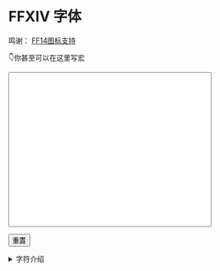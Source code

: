 # FFXIV 字体

鸣谢： [FF14图标支持](https://github.com/thewakingsands/ffxiv-axis-font-icons)


👇你甚至可以在这里写宏

<textarea class='ffxiv' id="allicon" rows=20 style="resize: none;width: 80%;"></textarea>
<script>
    function iconreset(){
        document.querySelector('#allicon').value='\n\n\n'+
        '\n\n\n';
    }
    iconreset();
</script>

<button  type="button"  onclick='iconreset()'>重置</button>

<details>
  <summary>字符介绍</summary>

  <button id="loadbutton"  type="button"  onclick='iconload()'>加载</button>

  <table>
    <thead>
        <tr>
        <th>字符</th>
        <th>码点</th>
        <th>HTML</th>
        <th>描述</th>
        </tr>
    </thead>
    <tbody></tbody>
    </table>
    <div id="loading" style="display: none;">加载中……</div>
</details>
<!-- <script src="https://cdn.jsdelivr.net/npm/crel@4.2.1/crel.min.js" integrity="sha256-1QJN4sehgRSpatqbGj5FUMKGW035GCEYG4U9QksrKlM=" crossorigin="anonymous">
</script> -->
<script>
    // document.body.addEventListener('mouseenter', function (e) {
    // if (e.target.tagName !== 'CODE') return
    // var range = document.createRange()
    // range.selectNodeContents(e.target)
    // var selection = window.getSelection()
    // selection.removeAllRanges()
    // selection.addRange(range)
    // }, true)
    function iconload(){
        document.querySelector('#loading').style.display = 'block';
        document.querySelector('#loadbutton').style.display = 'none';
        fetch('/json/characters.json')
        .then(function (resp) {
            return resp.json()
        })
        .then(function (json) {
            const tbody = document.querySelector('tbody')
            for (let codepoint in json) {
                const name = json[codepoint][0]
                const desc = json[codepoint][1]
                const row = crel('tr', [
                    crel('td', { class: 'ffxiv' }, String.fromCodePoint(parseInt(codepoint, 16))),
                    crel('td', codepoint),
                    crel('td', crel('code', '<i class="xiv ' + name + '"></i>')),
                    crel('td', desc)
                ])
                tbody.appendChild(row)
            }
            document.querySelector('#loading').style.display = 'none';
        })
    }
</script>



